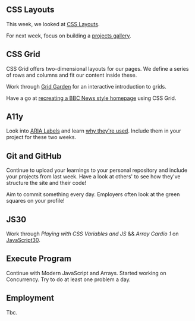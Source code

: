 ## CSS Layouts

This week, we looked at [CSS Layouts](https://learn.foundersandcoders.com/workshops/css-layout/).

For next week, focus on building a [projects gallery](../project).

## CSS Grid

CSS Grid offers two-dimensional layouts for our pages. We define a series of rows and columns and fit our content inside these.

Work through [Grid Garden](https://cssgridgarden.com/) for an interactive introduction to grids.

Have a go at [recreating a BBC News style homepage](https://github.com/bobbysebolao/learn-css-grid) using CSS Grid.

## A11y

Look into [ARIA Labels](https://css-tricks.com/why-how-and-when-to-use-semantic-html-and-aria/) and learn [why they're used](https://www.24a11y.com/2019/what-a-year-of-learning-and-teaching-accessibility-taught-me/). Include them in your project for these two weeks.

## Git and GitHub

Continue to upload your learnings to your personal repository and include your projects from last week. Have a look at others' to see how they've structure the site and their code!

Aim to commit something every day. Employers often look at the green squares on your profile!

## JS30

Work through _Playing with CSS Variables and JS_ && _Array Cardio 1_ on [JavaScript30](https://javascript30.com/).

## Execute Program

Continue with Modern JavaScript and Arrays. Started working on Concurrency. Try to do at least one problem a day.

## Employment

Tbc.
